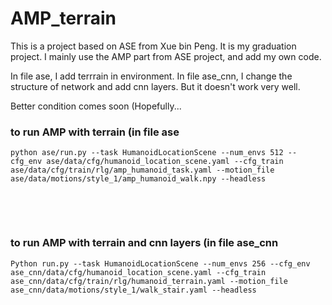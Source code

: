 # AMP_terrain

This is a project based on ASE from Xue bin Peng. It is my graduation project. I mainly use the AMP part from ASE project, and add my own code.

In file ase, I add terrrain in environment. 
In file ase_cnn, I change the structure of network and add cnn layers. But it doesn't work very well.

Better condition comes soon (Hopefully...

### to run AMP with terrain (in file ase
```
python ase/run.py --task HumanoidLocationScene --num_envs 512 --cfg_env ase/data/cfg/humanoid_location_scene.yaml --cfg_train ase/data/cfg/train/rlg/amp_humanoid_task.yaml --motion_file ase/data/motions/style_1/amp_humanoid_walk.npy --headless
```

&nbsp;

&nbsp;

### to run AMP with terrain and cnn layers (in file ase_cnn
```
Python run.py --task HumanoidLocationScene --num_envs 256 --cfg_env ase_cnn/data/cfg/humanoid_location_scene.yaml --cfg_train ase_cnn/data/cfg/train/rlg/humanoid_terrain.yaml --motion_file ase_cnn/data/motions/style_1/walk_stair.yaml --headless
```




